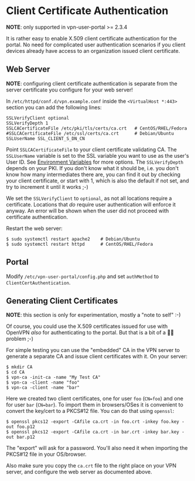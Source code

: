 # Client Certificate Authentication

**NOTE**: only supported in vpn-user-portal >= 2.3.4

It is rather easy to enable X.509 client certificate authentication for the 
portal. No need for complicated user authentication scenarios if you client
devices already have access to an organization issued client certificate.

## Web Server

**NOTE**: configuring client certificate authentication is separate from 
the server certificate you configure for your web server!

In `/etc/httpd/conf.d/vpn.example.conf` inside the `<VirtualHost *:443>` 
section you can add the following lines:

    SSLVerifyClient optional
    SSLVerifyDepth 1
    SSLCACertificateFile /etc/pki/tls/certs/ca.crt   # CentOS/RHEL/Fedora
    #SSLCACertificateFile /etc/ssl/certs/ca.crt      # Debian/Ubuntu
    SSLUserName SSL_CLIENT_S_DN_CN
    
Point `SSLCACertificateFile` to your client certificate validating CA. The 
`SSLUserName` variable is set to the SSL variable you want to use as the user's 
User ID. See 
[Environment Variables](https://httpd.apache.org/docs/2.4/mod/mod_ssl.html#envvars) 
for more options. The `SSLVerifyDepth` depends on your PKI. If you don't know 
what it should be, i.e. you don't know how many intermediates there are, you 
can find it out by checking your client certificate, or start with 1, which is
also the default if not set, and try to increment it until it works ;-)

We set the `SSLVerifyClient` to `optional`, as not all locations require a 
certificate. Locations that *do* require user authentication will enforce it 
anyway. An error will be shown when the user did not proceed with certificate 
authentication.

Restart the web server:

    $ sudo systemctl restart apache2    # Debian/Ubuntu
    $ sudo systemctl restart httpd      # CentOS/RHEL/Fedora

## Portal

Modify `/etc/vpn-user-portal/config.php` and set `authMethod` to 
`ClientCertAuthentication`.

## Generating Client Certificates

**NOTE**: this section is only for experimentation, mostly a "note to self" 
:-)

Of course, you could use the X.509 certificates issued for use with OpenVPN 
*also* for authenticating to the portal. But that is a bit of a 🐔🥚 problem 
;-)

For simple testing you can use the "embedded" CA in the VPN server to generate
a separate CA and issue client certificates with it. On your server:

    $ mkdir CA
    $ cd CA
    $ vpn-ca -init-ca -name "My Test CA"
    $ vpn-ca -client -name "foo"
    $ vpn-ca -client -name "bar"

Here we created two client certificates, one for user `foo` (`CN=foo`) and one 
for user `bar` (`CN=bar`). To import them in browsers/OSes it is convenient to 
convert the key/cert to a PKCS#12 file. You can do that using `openssl`:

    $ openssl pkcs12 -export -CAfile ca.crt -in foo.crt -inkey foo.key -out foo.p12
    $ openssl pkcs12 -export -CAfile ca.crt -in bar.crt -inkey bar.key -out bar.p12

The "export" will ask for a password. You'll also need it when importing the 
PKCS#12 file in your OS/browser.

Also make sure you copy the `ca.crt` file to the right place on your VPN 
server, and configure the web server as documented above.
